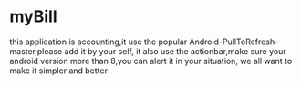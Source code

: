 myBill
======

this application is accounting,it use the popular Android-PullToRefresh-master,please add it by your self,
it also use the actionbar,make sure your android version more than 8,you can alert it in your situation,
we all want to make it simpler and better
